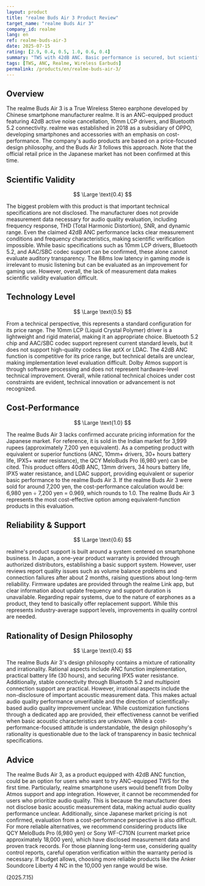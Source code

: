 ```yaml
---
layout: product
title: "realme Buds Air 3 Product Review"
target_name: "realme Buds Air 3"
company_id: realme
lang: en
ref: realme-buds-air-3
date: 2025-07-15
rating: [2.9, 0.4, 0.5, 1.0, 0.6, 0.4]
summary: "TWS with 42dB ANC. Basic performance is secured, but scientific validity evaluation is difficult due to undisclosed measurement data. Cost-performance final evaluation is on hold due to uncertain Japanese market pricing."
tags: [TWS, ANC, Realme, Wireless Earbuds]
permalink: /products/en/realme-buds-air-3/
---
```


## Overview

The realme Buds Air 3 is a True Wireless Stereo earphone developed by Chinese smartphone manufacturer realme. It is an ANC-equipped product featuring 42dB active noise cancellation, 10mm LCP drivers, and Bluetooth 5.2 connectivity. realme was established in 2018 as a subsidiary of OPPO, developing smartphones and accessories with an emphasis on cost-performance. The company's audio products are based on a price-focused design philosophy, and the Buds Air 3 follows this approach. Note that the official retail price in the Japanese market has not been confirmed at this time.

## Scientific Validity

$$ \Large \text{0.4} $$

The biggest problem with this product is that important technical specifications are not disclosed. The manufacturer does not provide measurement data necessary for audio quality evaluation, including frequency response, THD (Total Harmonic Distortion), SNR, and dynamic range. Even the claimed 42dB ANC performance lacks clear measurement conditions and frequency characteristics, making scientific verification impossible. While basic specifications such as 10mm LCP drivers, Bluetooth 5.2, and AAC/SBC codec support can be confirmed, these alone cannot evaluate auditory transparency. The 88ms low latency in gaming mode is irrelevant to music listening but can be evaluated as an improvement for gaming use. However, overall, the lack of measurement data makes scientific validity evaluation difficult.

## Technology Level

$$ \Large \text{0.5} $$

From a technical perspective, this represents a standard configuration for its price range. The 10mm LCP (Liquid Crystal Polymer) driver is a lightweight and rigid material, making it an appropriate choice. Bluetooth 5.2 chip and AAC/SBC codec support represent current standard levels, but it does not support high-quality codecs like aptX or LDAC. The 42dB ANC function is competitive for its price range, but technical details are unclear, making implementation level evaluation difficult. Dolby Atmos support is through software processing and does not represent hardware-level technical improvement. Overall, while rational technical choices under cost constraints are evident, technical innovation or advancement is not recognized.

## Cost-Performance

$$ \Large \text{1.0} $$

The realme Buds Air 3 lacks confirmed accurate pricing information for the Japanese market. For reference, it is sold in the Indian market for 3,999 rupees (approximately 7,200 yen equivalent). As a competing product with equivalent or superior functions (ANC, 10mm+ drivers, 30+ hours battery life, IPX5+ water resistance), the QCY MeloBuds Pro (6,980 yen) can be cited. This product offers 40dB ANC, 13mm drivers, 34 hours battery life, IPX5 water resistance, and LDAC support, providing equivalent or superior basic performance to the realme Buds Air 3. If the realme Buds Air 3 were sold for around 7,200 yen, the cost-performance calculation would be: 6,980 yen ÷ 7,200 yen = 0.969, which rounds to 1.0. The realme Buds Air 3 represents the most cost-effective option among equivalent-function products in this evaluation.

## Reliability & Support

$$ \Large \text{0.6} $$

realme's product support is built around a system centered on smartphone business. In Japan, a one-year product warranty is provided through authorized distributors, establishing a basic support system. However, user reviews report quality issues such as volume balance problems and connection failures after about 2 months, raising questions about long-term reliability. Firmware updates are provided through the realme Link app, but clear information about update frequency and support duration is unavailable. Regarding repair systems, due to the nature of earphones as a product, they tend to basically offer replacement support. While this represents industry-average support levels, improvements in quality control are needed.

## Rationality of Design Philosophy

$$ \Large \text{0.4} $$

The realme Buds Air 3's design philosophy contains a mixture of rationality and irrationality. Rational aspects include ANC function implementation, practical battery life (30 hours), and securing IPX5 water resistance. Additionally, stable connectivity through Bluetooth 5.2 and multipoint connection support are practical. However, irrational aspects include the non-disclosure of important acoustic measurement data. This makes actual audio quality performance unverifiable and the direction of scientifically-based audio quality improvement unclear. While customization functions through a dedicated app are provided, their effectiveness cannot be verified when basic acoustic characteristics are unknown. While a cost-performance-focused attitude is understandable, the design philosophy's rationality is questionable due to the lack of transparency in basic technical specifications.

## Advice

The realme Buds Air 3, as a product equipped with 42dB ANC function, could be an option for users who want to try ANC-equipped TWS for the first time. Particularly, realme smartphone users would benefit from Dolby Atmos support and app integration. However, it cannot be recommended for users who prioritize audio quality. This is because the manufacturer does not disclose basic acoustic measurement data, making actual audio quality performance unclear. Additionally, since Japanese market pricing is not confirmed, evaluation from a cost-performance perspective is also difficult. For more reliable alternatives, we recommend considering products like QCY MeloBuds Pro (6,980 yen) or Sony WF-C710N (current market price approximately 18,000 yen), which have disclosed measurement data and proven track records. For those planning long-term use, considering quality control reports, careful operation verification within the warranty period is necessary. If budget allows, choosing more reliable products like the Anker Soundcore Liberty 4 NC in the 10,000 yen range would be wise.

(2025.7.15)